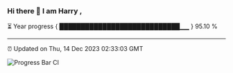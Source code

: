 ### Hi there 👋 I am Harry , 

⏳ Year progress { ████████████████████████████▁▁ } 95.10 %

---

⏰ Updated on Thu, 14 Dec 2023 02:33:03 GMT

![Progress Bar CI](https://github.com/duykhang68/duykhang68/workflows/Progress%20Bar%20CI/badge.svg)
